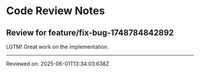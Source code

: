 # Code Review Notes

## Review for feature/fix-bug-1748784842892

LGTM! Great work on the implementation.

---
Reviewed on: 2025-06-01T13:34:03.638Z